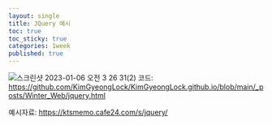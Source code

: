 ```yaml
---
layout: single
title: JQuery 예시
toc: true
toc_sticky: true
categories: 1week
published: true
---
```


![스크린샷 2023-01-06 오전 3 26 31(2)](https://user-images.githubusercontent.com/63464299/210853639-eecc744c-ca2b-4436-9d00-70169387bb7f.png)
코드: <https://github.com/KimGyeongLock/KimGyeongLock.github.io/blob/main/_posts/Winter_Web/jquery.html>

예시자료: <https://ktsmemo.cafe24.com/s/jquery/>

